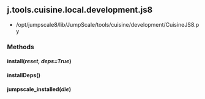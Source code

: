 <!-- toc -->
## j.tools.cuisine.local.development.js8

- /opt/jumpscale8/lib/JumpScale/tools/cuisine/development/CuisineJS8.py

### Methods

#### install(*reset, deps=True*) 

#### installDeps() 

#### jumpscale_installed(*die*) 

